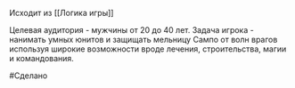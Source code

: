 Исходит из [[Логика игры]]

Целевая аудитория - мужчины от 20 до 40 лет.
Задача игрока - нанимать умных юнитов и защищать мельницу Сампо от волн врагов используя широкие возможности вроде лечения, строительства, магии и командования.

#Сделано 